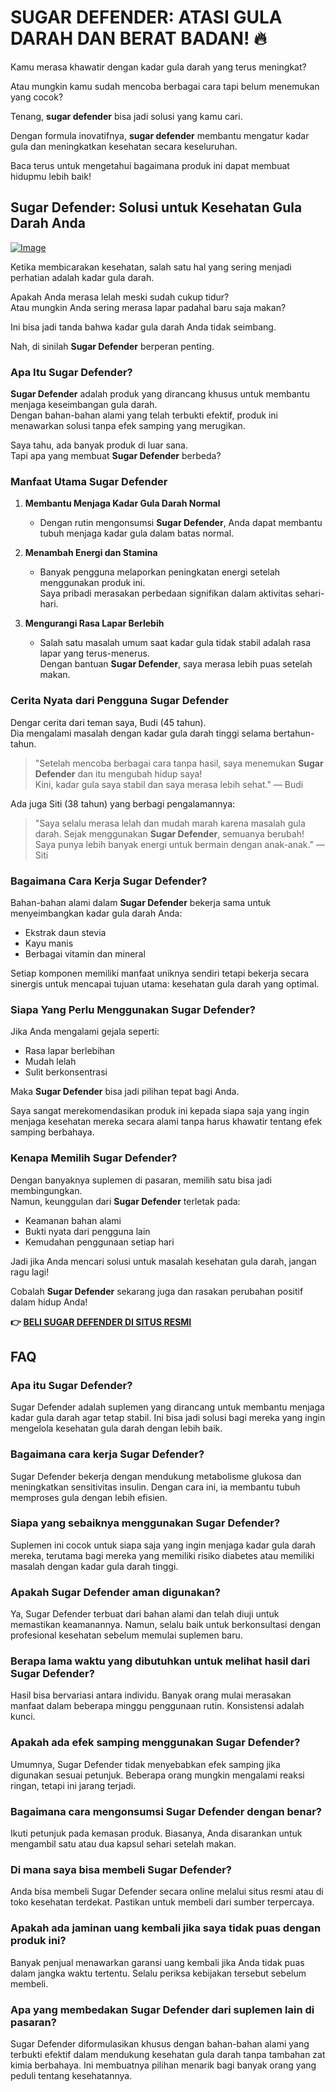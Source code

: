 # SUGAR DEFENDER: ATASI GULA DARAH DAN BERAT BADAN! 🔥

Kamu merasa khawatir dengan kadar gula darah yang terus meningkat? 

Atau mungkin kamu sudah mencoba berbagai cara tapi belum menemukan yang cocok? 

Tenang, **sugar defender** bisa jadi solusi yang kamu cari. 

Dengan formula inovatifnya, **sugar defender** membantu mengatur kadar gula dan meningkatkan kesehatan secara keseluruhan. 

Baca terus untuk mengetahui bagaimana produk ini dapat membuat hidupmu lebih baik!

## Sugar Defender: Solusi untuk Kesehatan Gula Darah Anda

[![Image](https://sugardefender24.com/assets/img/person5.jpg)](https://gchaffi.com/mjpZuYVp)

Ketika membicarakan kesehatan, salah satu hal yang sering menjadi perhatian adalah kadar gula darah. 

Apakah Anda merasa lelah meski sudah cukup tidur?  
Atau mungkin Anda sering merasa lapar padahal baru saja makan?  

Ini bisa jadi tanda bahwa kadar gula darah Anda tidak seimbang. 

Nah, di sinilah **Sugar Defender** berperan penting.

### Apa Itu Sugar Defender?

**Sugar Defender** adalah produk yang dirancang khusus untuk membantu menjaga keseimbangan gula darah.  
Dengan bahan-bahan alami yang telah terbukti efektif, produk ini menawarkan solusi tanpa efek samping yang merugikan.

Saya tahu, ada banyak produk di luar sana.  
Tapi apa yang membuat **Sugar Defender** berbeda?

### Manfaat Utama Sugar Defender

1. **Membantu Menjaga Kadar Gula Darah Normal**
   - Dengan rutin mengonsumsi **Sugar Defender**, Anda dapat membantu tubuh menjaga kadar gula dalam batas normal.
   
2. **Menambah Energi dan Stamina**
   - Banyak pengguna melaporkan peningkatan energi setelah menggunakan produk ini.  
   Saya pribadi merasakan perbedaan signifikan dalam aktivitas sehari-hari.

3. **Mengurangi Rasa Lapar Berlebih**
   - Salah satu masalah umum saat kadar gula tidak stabil adalah rasa lapar yang terus-menerus.  
   Dengan bantuan **Sugar Defender**, saya merasa lebih puas setelah makan.

### Cerita Nyata dari Pengguna Sugar Defender

Dengar cerita dari teman saya, Budi (45 tahun).  
Dia mengalami masalah dengan kadar gula darah tinggi selama bertahun-tahun.

> "Setelah mencoba berbagai cara tanpa hasil, saya menemukan **Sugar Defender** dan itu mengubah hidup saya!  
> Kini, kadar gula saya stabil dan saya merasa lebih sehat." — Budi

Ada juga Siti (38 tahun) yang berbagi pengalamannya:

> "Saya selalu merasa lelah dan mudah marah karena masalah gula darah. Sejak menggunakan **Sugar Defender**, semuanya berubah! Saya punya lebih banyak energi untuk bermain dengan anak-anak." — Siti

### Bagaimana Cara Kerja Sugar Defender?

Bahan-bahan alami dalam **Sugar Defender** bekerja sama untuk menyeimbangkan kadar gula darah Anda:

- Ekstrak daun stevia
- Kayu manis
- Berbagai vitamin dan mineral

Setiap komponen memiliki manfaat uniknya sendiri tetapi bekerja secara sinergis untuk mencapai tujuan utama: kesehatan gula darah yang optimal.

### Siapa Yang Perlu Menggunakan Sugar Defender?

Jika Anda mengalami gejala seperti:

- Rasa lapar berlebihan
- Mudah lelah
- Sulit berkonsentrasi

Maka **Sugar Defender** bisa jadi pilihan tepat bagi Anda.

Saya sangat merekomendasikan produk ini kepada siapa saja yang ingin menjaga kesehatan mereka secara alami tanpa harus khawatir tentang efek samping berbahaya.

### Kenapa Memilih Sugar Defender?

Dengan banyaknya suplemen di pasaran, memilih satu bisa jadi membingungkan.   
Namun, keunggulan dari **Sugar Defender** terletak pada:

- Keamanan bahan alami
- Bukti nyata dari pengguna lain
- Kemudahan penggunaan setiap hari

Jadi jika Anda mencari solusi untuk masalah kesehatan gula darah, jangan ragu lagi!

Cobalah **Sugar Defender** sekarang juga dan rasakan perubahan positif dalam hidup Anda!



**👉 [BELI SUGAR DEFENDER DI SITUS RESMI](https://gchaffi.com/mjpZuYVp)**

## FAQ

### Apa itu Sugar Defender?
Sugar Defender adalah suplemen yang dirancang untuk membantu menjaga kadar gula darah agar tetap stabil. Ini bisa jadi solusi bagi mereka yang ingin mengelola kesehatan gula darah dengan lebih baik.

### Bagaimana cara kerja Sugar Defender?
Sugar Defender bekerja dengan mendukung metabolisme glukosa dan meningkatkan sensitivitas insulin. Dengan cara ini, ia membantu tubuh memproses gula dengan lebih efisien.

### Siapa yang sebaiknya menggunakan Sugar Defender?
Suplemen ini cocok untuk siapa saja yang ingin menjaga kadar gula darah mereka, terutama bagi mereka yang memiliki risiko diabetes atau memiliki masalah dengan kadar gula darah tinggi.

### Apakah Sugar Defender aman digunakan?
Ya, Sugar Defender terbuat dari bahan alami dan telah diuji untuk memastikan keamanannya. Namun, selalu baik untuk berkonsultasi dengan profesional kesehatan sebelum memulai suplemen baru.

### Berapa lama waktu yang dibutuhkan untuk melihat hasil dari Sugar Defender?
Hasil bisa bervariasi antara individu. Banyak orang mulai merasakan manfaat dalam beberapa minggu penggunaan rutin. Konsistensi adalah kunci.

### Apakah ada efek samping menggunakan Sugar Defender?
Umumnya, Sugar Defender tidak menyebabkan efek samping jika digunakan sesuai petunjuk. Beberapa orang mungkin mengalami reaksi ringan, tetapi ini jarang terjadi.

### Bagaimana cara mengonsumsi Sugar Defender dengan benar?
Ikuti petunjuk pada kemasan produk. Biasanya, Anda disarankan untuk mengambil satu atau dua kapsul sehari setelah makan.

### Di mana saya bisa membeli Sugar Defender?
Anda bisa membeli Sugar Defender secara online melalui situs resmi atau di toko kesehatan terdekat. Pastikan untuk membeli dari sumber terpercaya.

### Apakah ada jaminan uang kembali jika saya tidak puas dengan produk ini?
Banyak penjual menawarkan garansi uang kembali jika Anda tidak puas dalam jangka waktu tertentu. Selalu periksa kebijakan tersebut sebelum membeli.

### Apa yang membedakan Sugar Defender dari suplemen lain di pasaran?
Sugar Defender diformulasikan khusus dengan bahan-bahan alami yang terbukti efektif dalam mendukung kesehatan gula darah tanpa tambahan zat kimia berbahaya. Ini membuatnya pilihan menarik bagi banyak orang yang peduli tentang kesehatannya.